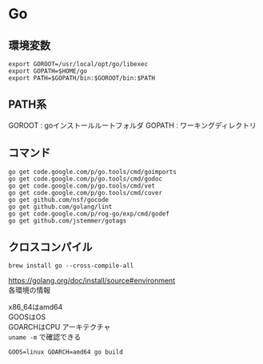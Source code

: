 # Go

## 環境変数

```
export GOROOT=/usr/local/opt/go/libexec
export GOPATH=$HOME/go
export PATH=$GOPATH/bin:$GOROOT/bin:$PATH
```

## PATH系

GOROOT : goインストールルートフォルダ
GOPATH : ワーキングディレクトリ

## コマンド

```
go get code.google.com/p/go.tools/cmd/goimports
go get code.google.com/p/go.tools/cmd/godoc
go get code.google.com/p/go.tools/cmd/vet
go get code.google.com/p/go.tools/cmd/cover
go get github.com/nsf/gocode
go get github.com/golang/lint
go get code.google.com/p/rog-go/exp/cmd/godef
go get github.com/jstemmer/gotags
```

## クロスコンパイル

```
brew install go --cross-compile-all
```

https://golang.org/doc/install/source#environment  
各環境の情報

x86_64はamd64  
GOOSはOS  
GOARCHはCPU アーキテクチャ  
`uname -m` で確認できる

```
GOOS=linux GOARCH=amd64 go build 
```



